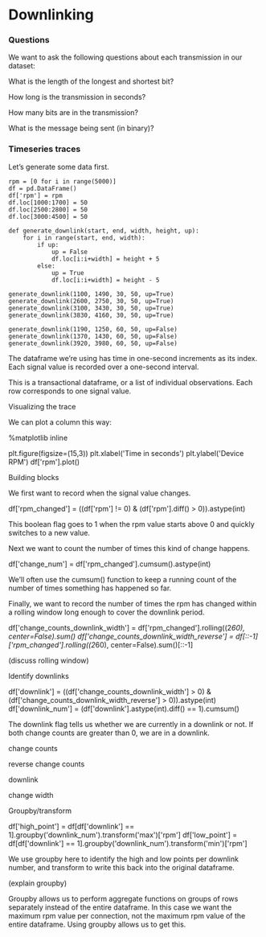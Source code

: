 # Downlinking

### Questions

We want to ask the following questions about each transmission in our dataset:

What is the length of the longest and shortest bit?

How long is the transmission in seconds?

How many bits are in the transmission?

What is the message being sent (in binary)?

### Timeseries traces

Let’s generate some data first.

```
rpm = [0 for i in range(5000)]
df = pd.DataFrame()
df['rpm'] = rpm
df.loc[1000:1700] = 50
df.loc[2500:2800] = 50
df.loc[3000:4500] = 50
        
def generate_downlink(start, end, width, height, up):
    for i in range(start, end, width):
        if up:
            up = False
            df.loc[i:i+width] = height + 5
        else:
            up = True
            df.loc[i:i+width] = height - 5

generate_downlink(1100, 1490, 30, 50, up=True)
generate_downlink(2600, 2750, 30, 50, up=True)
generate_downlink(3100, 3430, 30, 50, up=True)
generate_downlink(3830, 4160, 30, 50, up=True)

generate_downlink(1190, 1250, 60, 50, up=False)
generate_downlink(1370, 1430, 60, 50, up=False)
generate_downlink(3920, 3980, 60, 50, up=False)
```

The dataframe we’re using has time in one-second increments as its index. Each signal value is recorded over a one-second interval.

This is a transactional dataframe, or a list of individual observations. Each row corresponds to one signal value. 

Visualizing the trace

We can plot a column this way:

%matplotlib inline

plt.figure(figsize=(15,3))
plt.xlabel('Time in seconds')
plt.ylabel('Device RPM')
df['rpm'].plot()



Building blocks

We first want to record when the signal value changes. 

df['rpm_changed'] = ((df['rpm'] != 0) & (df['rpm'].diff() > 0)).astype(int)



This boolean flag goes to 1 when the rpm value starts above 0 and quickly switches to a new value. 

Next we want to  count the number of times this kind of change happens. 

df['change_num'] = df['rpm_changed'].cumsum().astype(int)

We’ll often use the cumsum() function to keep a running count of the number of times something has happened so far. 

Finally, we want to record the number of times the rpm has changed within a rolling window long enough to cover the downlink period.

df['change_counts_downlink_width'] = df['rpm_changed'].rolling((2*60), center=False).sum()
df['change_counts_downlink_width_reverse'] = df[::-1]['rpm_changed'].rolling((2*60), center=False).sum()[::-1]

(discuss rolling window)

Identify downlinks

df['downlink'] = ((df['change_counts_downlink_width'] > 0) & (df['change_counts_downlink_width_reverse'] > 0)).astype(int)
df['downlink_num'] = (df['downlink'].astype(int).diff() == 1).cumsum() 

The downlink flag tells us whether we are currently in a downlink or not. If both change counts are greater than 0, we are in a downlink. 

change counts



reverse change counts



downlink



change width



Groupby/transform

df['high_point'] = df[df['downlink'] == 1].groupby('downlink_num').transform('max')['rpm']
df['low_point'] = df[df['downlink'] == 1].groupby('downlink_num').transform('min')['rpm']

We use groupby here to identify the high and low points per downlink number, and transform to write this back into the original dataframe.

(explain groupby)

Groupby allows us to perform aggregate functions on groups of rows separately instead of the entire dataframe. In this case we want the maximum rpm value per connection, not the maximum rpm value of the entire dataframe. Using groupby allows us to get this. 

